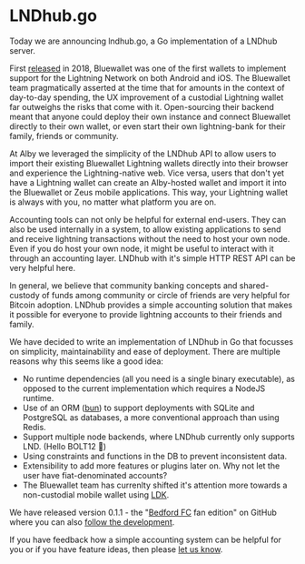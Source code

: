 # LNDhub.go
Today we are announcing lndhub.go, a Go implementation of a LNDhub server.

First [released](https://bluewallet.io/BlueWallet-brings-zero-configuration-Lightning-payments-to-iOS-and-Android-30137a69f071/) in 2018, Bluewallet was one of the first wallets to implement support for the Lightning Network on both Android and iOS. The Bluewallet team pragmatically asserted at the time that for amounts in the context of day-to-day spending, the UX improvement of a custodial Lightning wallet far outweighs the risks that come with it. Open-sourcing their backend meant that anyone could deploy their own instance and connect Bluewallet directly to their own wallet, or even start their own lightning-bank for their family, friends or community.

At Alby we leveraged the simplicity of the LNDhub API to allow users to import their existing Bluewallet Lightning wallets directly into their browser and experience the Lightning-native web. Vice versa, users that don't yet have a Lightning wallet can create an Alby-hosted wallet and import it into the Bluewallet or Zeus mobile applications. This way, your Lightning wallet is always with you, no matter what platform you are on. 

Accounting tools can not only be helpful for external end-users. They can also be used internally in a system, to allow existing applications to send and receive lightning transactions without the need to host your own node. Even if you do host your own node, it might be useful to interact with it through an accounting layer. LNDhub with it's simple HTTP REST API can be very helpful here.

In general, we believe that community banking concepts and shared-custody of funds among community or circle of friends are very helpful for Bitcoin adoption. LNDhub provides a simple accounting solution that makes it possible for everyone to provide lightning accounts to their friends and family. 

We have decided to write an implementation of LNDhub in Go that focusses on simplicity, maintainability and ease of deployment.
There are multiple reasons why this seems like a good idea:

* No runtime dependencies (all you need is a single binary executable), as opposed to the current implementation which requires a NodeJS runtime.
* Use of an ORM ([bun](https://bun.uptrace.dev/)) to support deployments with SQLite and PostgreSQL as databases, a more conventional approach than using Redis.
* Support multiple node backends, where LNDhub currently only supports LND. (Hello BOLT12 👀)
* Using constraints and functions in the DB to prevent inconsistent data.
* Extensibility to add more features or plugins later on. Why not let the user have fiat-denominated accounts?
* The Bluewallet team has currenlty shifted it's attention more towards a non-custodial mobile wallet using [LDK](https://lightningdevkit.org/).

We have released version 0.1.1 - the "[Bedford FC](https://www.realbedford.com/) fan edition" on GitHub where you can also [follow the development](https://github.com/getAlby/lndhub.go).

If you have feedback how a simple accounting system can be helpful for you or if you have feature ideas, then please [let us know](https://github.com/getAlby/lndhub.go/issues).
